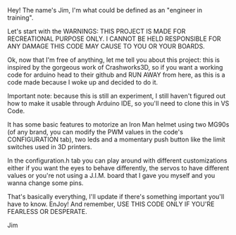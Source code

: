 Hey! The name's Jim, I'm what could be defined as an "engineer in training".

Let's start with the WARNINGS: THIS PROJECT IS MADE FOR RECREATIONAL PURPOSE ONLY. I CANNOT BE HELD RESPONSIBLE FOR ANY DAMAGE THIS CODE MAY CAUSE TO YOU OR YOUR BOARDS.

Ok, now that I'm free of anything, let me tell you about this project: this is inspired by the gorgeous work of Crashworks3D, so if you want a working code for arduino head to their github and RUN AWAY from here, as this is a code made because I woke up and decided to do it.

Important note: because this is still an experiment, I still haven't figured out how to make it usable through Arduino IDE, so you'll need to clone this in VS Code.

It has some basic features to motorize an Iron Man helmet using two MG90s (of any brand, you can modify the PWM values in the code's CONFIGURATION tab), two leds and a momentary push button like the limit switches used in 3D printers.

In the configuration.h tab you can play around with different customizations either if you want the eyes to behave differently, the servos to have different values or you're not using a J.I.M. board that I gave you myself and you wanna change some pins.

That's basically everything, I'll update if there's something important you'll have to know. EnJoy! And remember, USE THIS CODE ONLY IF YOU'RE FEARLESS OR DESPERATE.

Jim
